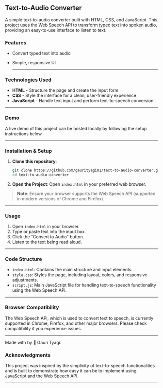 ## Text-to-Audio Converter

A simple text-to-audio converter built with HTML, CSS, and JavaScript. This project uses the Web Speech API to transform typed text into spoken audio, providing an easy-to-use interface to listen to text.

### Features

- Convert typed text into audio
- Simple, responsive UI

  ---

### Technologies Used

- **HTML** - Structure the page and create the input form
- **CSS** - Style the interface for a clean, user-friendly experience
- **JavaScript** - Handle text input and perform text-to-speech conversion

---

### Demo

A live demo of this project can be hosted locally by following the setup instructions below.

---

### Installation & Setup

1. **Clone this repository**:
   ```bash
   git clone https://github.com/gaurityagi01/text-to-audio-converter.git
   cd text-to-audio-converter
   ```

2. **Open the Project**:
   Open `index.html` in your preferred web browser.

> **Note**: Ensure your browser supports the Web Speech API (supported in modern versions of Chrome and Firefox).

---

### Usage

1. Open `index.html` in your browser.
2. Type or paste text into the input box.
3. Click the "Convert to Audio" button.
4. Listen to the text being read aloud.

---

### Code Structure

- `index.html`: Contains the main structure and input elements.
- `style.css`: Styles the page, including layout, colors, and responsive adjustments.
- `script.js`: Main JavaScript file for handling text-to-speech functionality using the Web Speech API.

---

### Browser Compatibility

The Web Speech API, which is used to convert text to speech, is currently supported in Chrome, Firefox, and other major browsers. Please check compatibility if you experience issues.

---
Made with by 💖 Gauri Tyagi.

### Acknowledgments

This project was inspired by the simplicity of text-to-speech functionalities and is built to demonstrate how easy it can be to implement using JavaScript and the Web Speech API.

---
